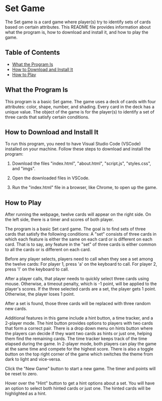 # Set Game

The Set game is a card game where player(s) try to identify sets of cards based on certain attributes. This README file provides information about what the program is, how to download and install it, and how to play the game.


## Table of Contents

- [What the Program Is](#what-the-program-is)
- [How to Download and Install It](#how-to-download-and-install-it)
- [How to Play](#how-to-play)


## What the Program Is

This program is a basic Set game. The game uses a deck of cards with four attributes: color, shape, number, and shading. Every card in the deck has a unique value. The object of the game is for the player(s) to identify a set of three cards that satisfy certain conditions.


## How to Download and Install It

To run this program, you need to have Visual Studio Code (VSCode) installed on your machine. Follow these steps to download and install the program:

1. Download the files "index.html", "about.html", "script.js", "styles.css", and "imgs".

2. Open the downloaded files in VSCode.

3. Run the "index.html" file in a browser, like Chrome, to open up the game.


## How to Play

After running the webpage, twelve cards will appear on the right side. On the left side, there is a timer and scores of both player.

The program is a basic Set card game. The goal is to find sets of three cards that satisfy the following conditions: A "set" consists of three cards in which each feature is either the same on each card or is different on each card. That is to say, any feature in the "set" of three cards is either common to all the cards or is different on each card.

Before any player selects, players need to call when they see a set among the twelve cards:
For player 1, press 'a' on the keyboard to call.
For player 2, press 'l' on the keyboard to call.

After a player calls, that player needs to quickly select three cards using mouse. Otherwise, a timeout penalty, which is -1 point, will be applied to the player's scores. If the three selected cards are a set, the player gets 1 point. Otherwise, the player loses 1 point.

After a set is found, those three cards will be replaced with three random new cards.

Additional features in this game include a hint button, a time tracker, and a 2-player mode. The hint button provides options to players with two cards that form a correct pair. There is a drop down menu on hints button where the players can decide if they want two cards as hints or just one, helping them find the remaining cards. The time tracker keeps track of the time elapsed during the game. In 2-player mode, both players can play the game at the same time and compete for the highest score. There is also a toggle button on the top right corner of the game which switches the theme from dark to light and
vice-versa.

Click the "New Game" button to start a new game. The timer and points will be reset to zero.

Hover over the "Hint" button to get a hint options about a set. You will have an option to select both hinted cards or just one. The hinted cards will be highlighted as a hint.
